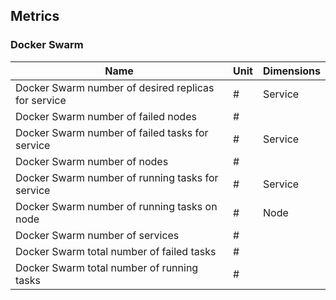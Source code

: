## Metrics

### Docker Swarm 

| Name | Unit | Dimensions |
|------|------|------------|
| Docker Swarm number of desired replicas for service | # | Service |
| Docker Swarm number of failed nodes | # |  |
| Docker Swarm number of failed tasks for service | # | Service |
| Docker Swarm number of nodes | # |  |
| Docker Swarm number of running tasks for service | # | Service |
| Docker Swarm number of running tasks on node | # | Node |
| Docker Swarm number of services | # |  |
| Docker Swarm total number of failed tasks | # |  |
| Docker Swarm total number of running tasks | # |  |

